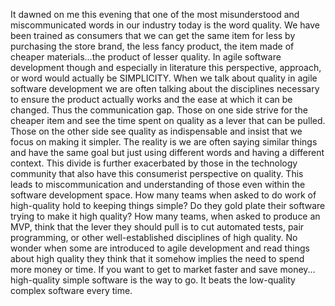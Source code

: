 It dawned on me this evening that one of the most misunderstood and miscommunicated words in our industry today is the word quality.  We have been trained as consumers that we can get the same item for less by purchasing the store brand, the less fancy product, the item made of cheaper materials...the product of lesser quality.  In agile software development though and especially in literature this perspective, approach, or word would actually be SIMPLICITY.  When we talk about quality in agile software development we are often talking about the disciplines necessary to ensure the product actually works and the ease at which it can be changed.  Thus the communication gap.  Those on one side strive for the cheaper item and see the time spent on quality as a lever that can be pulled.  Those on the other side see quality as indispensable and insist that we focus on making it simpler.  The reality is we are often saying similar things and have the same goal but just using different words and having a different context.  This divide is further exacerbated by those in the technology community that also have this consumerist perspective on quality.  This leads to miscommunication and understanding of those even within the software development space.  How many teams when asked to do work of high-quality hold to keeping things simple?  Do they gold plate their software trying to make it high quality?  How many teams, when asked to produce an MVP, think that the lever they should pull is to cut automated tests, pair programming, or other well-established disciplines of high quality.  No wonder when some are introduced to agile development and read things about high quality they think that it somehow implies the need to spend more money or time.  If you want to get to market faster and save money... high-quality simple software is the way to go.  It beats the low-quality complex software every time.

